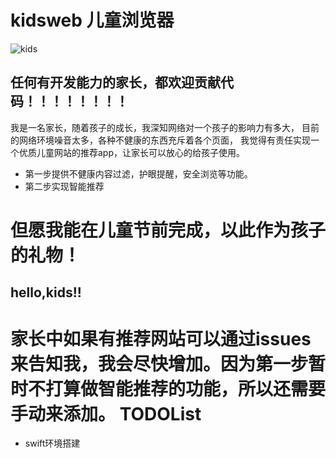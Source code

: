 # kidsweb 儿童浏览器

![kids](http://img1.cache.netease.com/catchpic/E/EE/EED848AA3E0F158EDF947C433552ACE0.jpg)

## 任何有开发能力的家长，都欢迎贡献代码！！！！！！！！
   我是一名家长，随着孩子的成长，我深知网络对一个孩子的影响力有多大，
    目前的网络环境噪音太多，各种不健康的东西充斥着各个页面，
    我觉得有责任实现一个优质儿童网站的推荐app，让家长可以放心的给孩子使用。
    
* 第一步提供不健康内容过滤，护眼提醒，安全浏览等功能。
* 第二步实现智能推荐

#   但愿我能在儿童节前完成，以此作为孩子的礼物！

## hello,kids!!

家长中如果有推荐网站可以通过issues来告知我，我会尽快增加。因为第一步暂时不打算做智能推荐的功能，所以还需要手动来添加。
TODOList
========
+ swift环境搭建

